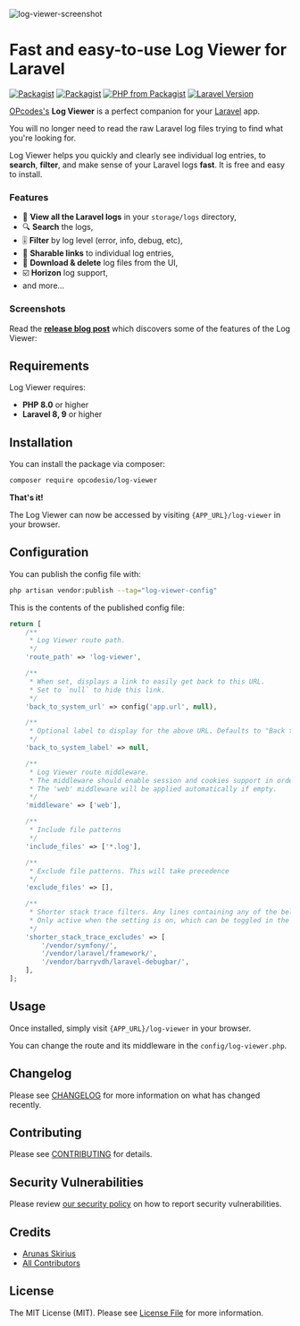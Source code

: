 ![log-viewer-screenshot](https://user-images.githubusercontent.com/8697942/184591230-e6dfb1e6-215e-418b-a61e-58c9cdbb392a.png)

# Fast and easy-to-use Log Viewer for Laravel

[![Packagist](https://img.shields.io/packagist/v/opcodesio/log-viewer.svg?style=flat-square)](https://packagist.org/packages/opcodesio/log-viewer)
[![Packagist](https://img.shields.io/packagist/dm/opcodesio/log-viewer.svg?style=flat-square)](https://packagist.org/packages/opcodesio/log-viewer)
[![PHP from Packagist](https://img.shields.io/packagist/php-v/opcodesio/log-viewer.svg?style=flat-square)](https://packagist.org/packages/opcodesio/log-viewer)
[![Laravel Version](https://img.shields.io/badge/Laravel-8.x,%209.x-brightgreen.svg?style=flat-square)](https://packagist.org/packages/opcodesio/log-viewer)

[OPcodes's](https://www.opcodes.io/) **Log Viewer** is a perfect companion for your [Laravel](https://laravel.com/) app.

You will no longer need to read the raw Laravel log files trying to find what you're looking for.

Log Viewer helps you quickly and clearly see individual log entries, to **search**, **filter**, and make sense of your Laravel logs **fast**. It is free and easy to install.

### Features
- 📂 **View all the Laravel logs** in your `storage/logs` directory,
- 🔍 **Search** the logs,
- 🎚 **Filter** by log level (error, info, debug, etc),
- 🔗 **Sharable links** to individual log entries,
- 💾 **Download & delete** log files from the UI,
- ☑️ **Horizon** log support,
- and more...

### Screenshots

Read the **[release blog post](https://arunas.dev/log-viewer-for-laravel/)** which discovers some of the features of the Log Viewer:

## Requirements

Log Viewer requires:
- **PHP 8.0** or higher
- **Laravel 8, 9** or higher

## Installation

You can install the package via composer:

```bash
composer require opcodesio/log-viewer
```

**That's it!**

The Log Viewer can now be accessed by visiting `{APP_URL}/log-viewer` in your browser.

## Configuration

You can publish the config file with:

```bash
php artisan vendor:publish --tag="log-viewer-config"
```

This is the contents of the published config file:

```php
return [
    /**
     * Log Viewer route path.
     */
    'route_path' => 'log-viewer',

    /**
     * When set, displays a link to easily get back to this URL.
     * Set to `null` to hide this link.
     */
    'back_to_system_url' => config('app.url', null),

    /**
     * Optional label to display for the above URL. Defaults to "Back to {{ app.name }}"
     */
    'back_to_system_label' => null,

    /**
     * Log Viewer route middleware.
     * The middleware should enable session and cookies support in order for the Log Viewer to work.
     * The 'web' middleware will be applied automatically if empty.
     */
    'middleware' => ['web'],

    /**
     * Include file patterns
     */
    'include_files' => ['*.log'],

    /**
     * Exclude file patterns. This will take precedence
     */
    'exclude_files' => [],

    /**
     * Shorter stack trace filters. Any lines containing any of the below strings will be excluded from the full log.
     * Only active when the setting is on, which can be toggled in the user interface.
     */
    'shorter_stack_trace_excludes' => [
        '/vendor/symfony/',
        '/vendor/laravel/framework/',
        '/vendor/barryvdh/laravel-debugbar/',
    ],
];
```

## Usage

Once installed, simply visit `{APP_URL}/log-viewer` in your browser.

You can change the route and its middleware in the `config/log-viewer.php`.

## Changelog

Please see [CHANGELOG](CHANGELOG.md) for more information on what has changed recently.

## Contributing

Please see [CONTRIBUTING](https://github.com/arukompas/.github/blob/main/CONTRIBUTING.md) for details.

## Security Vulnerabilities

Please review [our security policy](../../security/policy) on how to report security vulnerabilities.

## Credits

- [Arunas Skirius](https://github.com/arukompas)
- [All Contributors](../../contributors)

## License

The MIT License (MIT). Please see [License File](LICENSE.md) for more information.
